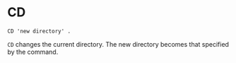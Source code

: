 # CD

```
CD 'new directory' .
```

`CD` changes the current directory.  The new directory becomes that
specified by the command.

